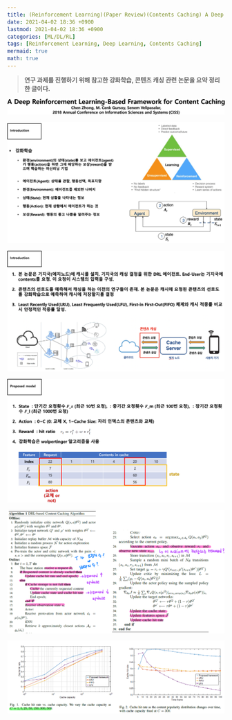 ```yaml
---
title: (Reinforcement Learning)(Paper Review)(Contents Caching) A Deep Reinforcement Learning-Based Framework for Content Caching
date: 2021-04-02 18:36 +0900
lastmod: 2021-04-02 18:36 +0900
categories: [ML/DL/RL]
tags: [Reinforcement Learning, Deep Learning, Contents Caching]
mermaid: true
math: true
---
```


> **연구 과제를 진행하기 위해 참고한 강화학습, 콘텐츠 캐싱 관련 논문을 요약 정리한 글이다.**
> 


![Untitled](/assets/img/2021-04-02-RL210402/Untitled.png)


![Untitled](/assets/img/2021-04-02-RL210402/Untitled%201.png)


![Untitled](/assets/img/2021-04-02-RL210402/Untitled%202.png)


![Untitled](/assets/img/2021-04-02-RL210402/Untitled%203.png)


![Untitled](/assets/img/2021-04-02-RL210402/Untitled%204.png)


![Untitled](/assets/img/2021-04-02-RL210402/Untitled%205.png)